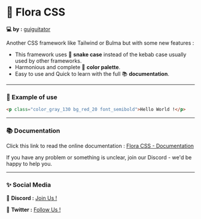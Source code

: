 # 🌺 Flora CSS

**💻 by :** [guiguitator](https://guiguitator.netlify.app/)

Another CSS framework like Tailwind or Bulma but with some new features :

- This framework uses 🐍 **snake case** instead of the kebab case usually used by other frameworks.
- Harmonious and complete 🎨 **color palette**.
- Easy to use and Quick to learn with the full 📚 **documentation**.

---

### 📝 Example of use

```html
<p class="color_gray_130 bg_red_20 font_semibold">Hello World !</p>
```

---

### 📚 Documentation

Click this link to read the online documentation : [Flora CSS - Documentation](https://floracss.netlify.app/)

If you have any problem or something is unclear, join our Discord - we'd be happy to help you.

---

### ✨ Social Media

🔮 **Discord :** [Join Us !](#)

🐥 **Twitter :** [Follow Us !](#)
